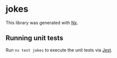 # jokes

This library was generated with [Nx](https://nx.dev).

## Running unit tests

Run `nx test jokes` to execute the unit tests via [Jest](https://jestjs.io).
